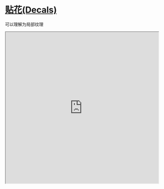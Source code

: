 # [贴花(Decals)](https://doc.babylonjs.com/features/featuresDeepDive/mesh/decals/)



可以理解为局部纹理




<iframe src="https://playground.babylonjs.com/#1BAPRM#73" width="100%" height="500"></iframe>








